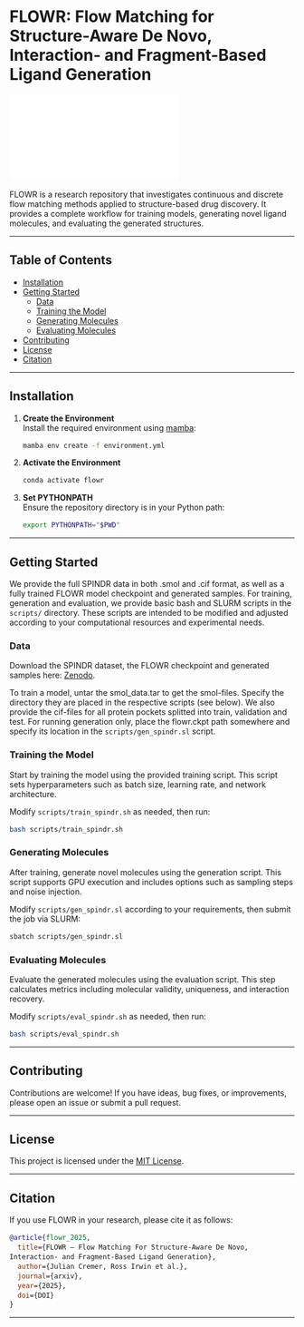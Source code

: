 # FLOWR: Flow Matching for Structure-Aware De Novo, Interaction- and Fragment-Based Ligand Generation
![FLOWR Overview](flowr_overview.pdf)

FLOWR is a research repository that investigates continuous and discrete flow matching methods applied to structure-based drug discovery. It provides a complete workflow for training models, generating novel ligand molecules, and evaluating the generated structures.

---

## Table of Contents

- [Installation](#installation)
- [Getting Started](#getting-started)
  - [Data](#data)
  - [Training the Model](#training-the-model)
  - [Generating Molecules](#generating-molecules)
  - [Evaluating Molecules](#evaluating-molecules)
- [Contributing](#contributing)
- [License](#license)
- [Citation](#citation)

---

## Installation

1. **Create the Environment**  
   Install the required environment using [mamba](https://mamba.readthedocs.io):

   ```bash
   mamba env create -f environment.yml
   ```

2. **Activate the Environment**  

   ```bash
   conda activate flowr
   ```

3. **Set PYTHONPATH**  
   Ensure the repository directory is in your Python path:

   ```bash
   export PYTHONPATH="$PWD"
   ```

---

## Getting Started

We provide the full SPINDR data in both .smol and .cif format, as well as a fully trained FLOWR model checkpoint and generated samples.
For training, generation and evaluation, we provide basic bash and SLURM scripts in the `scripts/` directory. These scripts are intended to be modified and adjusted according to your computational resources and experimental needs.

### Data
Download the SPINDR dataset, the FLOWR checkpoint and generated samples here:
[Zenodo](https://zenodo.org/uploads/15212510).

To train a model, untar the smol_data.tar to get the smol-files. Specify the directory they are placed in the respective scripts (see below).
We also provide the cif-files for all protein pockets splitted into train, validation and test.
For running generation only, place the flowr.ckpt path somewhere and specify its location in the `scripts/gen_spindr.sl` script.

### Training the Model

Start by training the model using the provided training script. This script sets hyperparameters such as batch size, learning rate, and network architecture.

Modify `scripts/train_spindr.sh` as needed, then run:

```bash
bash scripts/train_spindr.sh
```

### Generating Molecules

After training, generate novel molecules using the generation script. This script supports GPU execution and includes options such as sampling steps and noise injection.

Modify `scripts/gen_spindr.sl` according to your requirements, then submit the job via SLURM:

```bash
sbatch scripts/gen_spindr.sl
```

### Evaluating Molecules

Evaluate the generated molecules using the evaluation script. This step calculates metrics including molecular validity, uniqueness, and interaction recovery.

Modify `scripts/eval_spindr.sh` as needed, then run:

```bash
bash scripts/eval_spindr.sh
```

---

## Contributing

Contributions are welcome! If you have ideas, bug fixes, or improvements, please open an issue or submit a pull request.

---

## License

This project is licensed under the [MIT License](LICENSE).

---

## Citation

If you use FLOWR in your research, please cite it as follows:

```bibtex
@article{flowr_2025,
  title={FLOWR – Flow Matching For Structure-Aware De Novo,
Interaction- and Fragment-Based Ligand Generation},
  author={Julian Cremer, Ross Irwin et al.},
  journal={arxiv},
  year={2025},
  doi={DOI}
}
```

---